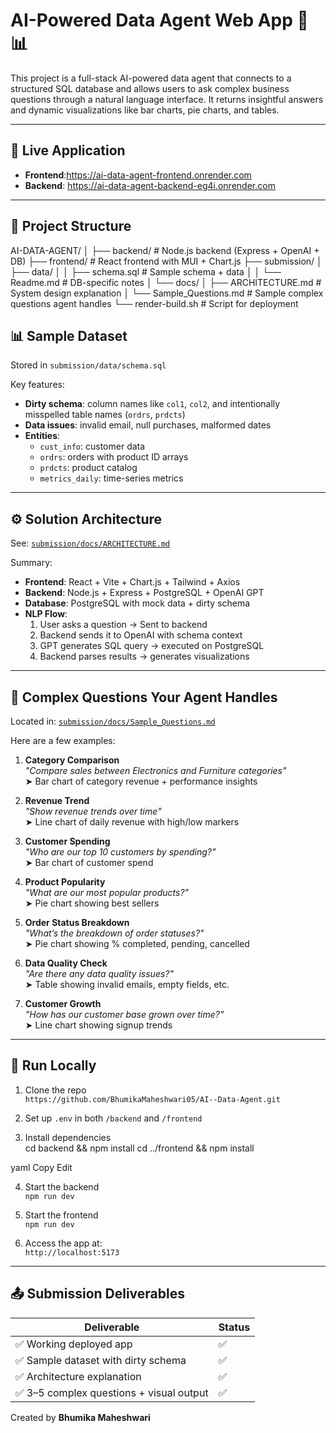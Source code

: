 # AI-Powered Data Agent Web App 🧠📊

This project is a full-stack AI-powered data agent that connects to a structured SQL database and allows users to ask complex business questions through a natural language interface. It returns insightful answers and dynamic visualizations like bar charts, pie charts, and tables.

---

## 🔗 Live Application

- **Frontend**:https://ai-data-agent-frontend.onrender.com
- **Backend**: https://ai-data-agent-backend-eg4i.onrender.com

---

## 📁 Project Structure
AI-DATA-AGENT/
│
├── backend/ # Node.js backend (Express + OpenAI + DB)
├── frontend/ # React frontend with MUI + Chart.js
├── submission/
│ ├── data/
│ │ ├── schema.sql # Sample schema + data
│ │ └── Readme.md # DB-specific notes
│ └── docs/
│ ├── ARCHITECTURE.md # System design explanation
│ └── Sample_Questions.md # Sample complex questions agent handles
└── render-build.sh # Script for deployment

## 📊 Sample Dataset

Stored in `submission/data/schema.sql`

Key features:
- **Dirty schema**: column names like `col1`, `col2`, and intentionally misspelled table names (`ordrs`, `prdcts`)
- **Data issues**: invalid email, null purchases, malformed dates
- **Entities**:
  - `cust_info`: customer data
  - `ordrs`: orders with product ID arrays
  - `prdcts`: product catalog
  - `metrics_daily`: time-series metrics

---

## ⚙️ Solution Architecture

See: [`submission/docs/ARCHITECTURE.md`](submission/docs/ARCHITECTURE.md)

Summary:
- **Frontend**: React + Vite + Chart.js + Tailwind + Axios
- **Backend**: Node.js + Express + PostgreSQL + OpenAI GPT
- **Database**: PostgreSQL with mock data + dirty schema
- **NLP Flow**:
  1. User asks a question → Sent to backend
  2. Backend sends it to OpenAI with schema context
  3. GPT generates SQL query → executed on PostgreSQL
  4. Backend parses results → generates visualizations

---

## 🤖 Complex Questions Your Agent Handles
Located in: [`submission/docs/Sample_Questions.md`](submission/docs/Sample_Questions.md)

 Here are a few examples:

1. **Category Comparison**  
   _"Compare sales between Electronics and Furniture categories"_  
   ➤ Bar chart of category revenue + performance insights

2. **Revenue Trend**  
   _"Show revenue trends over time"_  
   ➤ Line chart of daily revenue with high/low markers

3. **Customer Spending**  
   _"Who are our top 10 customers by spending?"_  
   ➤ Bar chart of customer spend

4. **Product Popularity**  
   _"What are our most popular products?"_  
   ➤ Pie chart showing best sellers

5. **Order Status Breakdown**  
   _"What’s the breakdown of order statuses?"_  
   ➤ Pie chart showing % completed, pending, cancelled

6. **Data Quality Check**  
   _"Are there any data quality issues?"_  
   ➤ Table showing invalid emails, empty fields, etc.

7. **Customer Growth**  
   _"How has our customer base grown over time?"_  
   ➤ Line chart showing signup trends

---

## 🧪 Run Locally

1. Clone the repo  
   `https://github.com/BhumikaMaheshwari05/AI--Data-Agent.git`

2. Set up `.env` in both `/backend` and `/frontend`

3. Install dependencies  
cd backend && npm install
cd ../frontend && npm install

yaml
Copy
Edit

4. Start the backend  
`npm run dev`

5. Start the frontend  
`npm run dev`

6. Access the app at:  
`http://localhost:5173`

---

## 📤 Submission Deliverables

| Deliverable | Status |
|-------------|--------|
| ✅ Working deployed app | ✅ |
| ✅ Sample dataset with dirty schema | ✅ |
| ✅ Architecture explanation | ✅ |
| ✅ 3–5 complex questions + visual output | ✅ |

Created by **Bhumika Maheshwari**  
